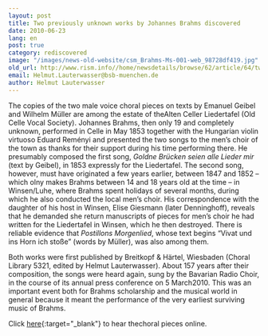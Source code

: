 ```yaml
---
layout: post
title: Two previously unknown works by Johannes Brahms discovered
date: 2010-06-23
lang: en
post: true
category: rediscovered
image: "/images/news-old-website/csm_Brahms-Ms-001-web_98728df419.jpg"
old_url: http://www.rism.info//home/newsdetails/browse/62/article/64/two-previously-unknown-works-by-johannes-brahms-discovered.html
email: Helmut.Lauterwasser@bsb-muenchen.de
author: Helmut Lauterwasser
---
```


The copies of the two male voice choral pieces on texts by Emanuel Geibel and Wilhelm Müller are among the estate of theAlten Celler Liedertafel (Old Celle Vocal Society). Johannes Brahms, then only 19 and completely unknown, performed in Celle in May 1853 together with the Hungarian violin virtuoso Eduard Reményi and presented the two songs to the men’s choir of the town as thanks for their support during his time performing there. He presumably composed the first song, _Goldne Brücken seien alle Lieder mir_ (text by Geibel), in 1853 expressly for the Liedertafel. The second song, however, must have originated a few years earlier, between 1847 and 1852 – which olny makes Brahms between 14 and 18 years old at the time – in Winsen/Luhe, where Brahms spent holidays of several months, during which he also conducted the local men’s choir. His correspondence with the daughter of his host in Winsen, Elise Giesmann (later Denninghoff), reveals that he demanded she return manuscripts of pieces for men’s choir he had written for the Liedertafel in Winsen, which he then destroyed. There is reliable evidence that _Postillons Morgenlied_, whose text begins “Vivat und ins Horn ich stoße” (words by Müller), was also among them.

Both works were first published by Breitkopf & Härtel, Wiesbaden (Choral Library 5321, edited by Helmut Lauterwasser). About 157 years after their composition, the songs were heard again, sung by the Bavarian Radio Choir, in the course of its annual press conference on 5 March<sup></sup>2010. This was an important event both for Brahms scholarship and the musical world in general because it meant the performance of the very earliest surviving music of Brahms.

Click [here](http://www.br-online.de/br-klassik/leporello/klassik-news-johannes-brahms-aelteste-komposition-ID1267631685660.xml){:target="_blank"} to hear thechoral pieces online.

